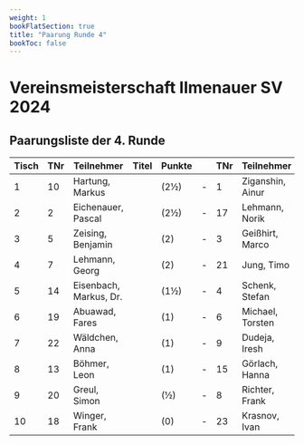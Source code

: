 ```yaml
---
weight: 1
bookFlatSection: true
title: "Paarung Runde 4"
bookToc: false
---
```


# Vereinsmeisterschaft Ilmenauer SV 2024
## Paarungsliste der 4. Runde

| Tisch | TNr | Teilnehmer         | Titel | Punkte |   | TNr | Teilnehmer         | Titel | Punkte | Erg. | Ergebnis | Erg. | At. |
|-------|-----|--------------------|-------|--------|---|-----|--------------------|-------|--------|------|----------|------|-----|
| 1     | 10  | Hartung, Markus    |       | (2½)   | - | 1   | Ziganshin, Ainur   |       | (2½)   | 0    | -        | 1    |     |
| 2     | 2   | Eichenauer, Pascal |       | (2½)   | - | 17  | Lehmann, Norik     |       | (2)    | 1    | -        | 0    |     |
| 3     | 5   | Zeising, Benjamin  |       | (2)    | - | 3   | Geißhirt, Marco    |       | (2)    | ½    | -        | ½    |     |
| 4     | 7   | Lehmann, Georg     |       | (2)    | - | 21  | Jung, Timo         |       | (2)    | 0    | -        | 1    |     |
| 5     | 14  | Eisenbach, Markus, Dr. |    | (1½)   | - | 4   | Schenk, Stefan     |       | (1½)   | 1    | -        | 0    |     |
| 6     | 19  | Abuawad, Fares     |       | (1)    | - | 6   | Michael, Torsten   |       | (1)    | 0    | -        | 1    |     |
| 7     | 22  | Wäldchen, Anna     |       | (1)    | - | 9   | Dudeja, Iresh      |       | (1)    | 0    | -        | 1    |     |
| 8     | 13  | Böhmer, Leon       |       | (1)    | - | 15  | Görlach, Hanna     |       | (1)    | 0    | -        | 1    |     |
| 9     | 20  | Greul, Simon       |       | (½)    | - | 8   | Richter, Frank     |       | (½)    | ½    | -        | ½    |     |
| 10    | 18  | Winger, Frank      |       | (0)    | - | 23  | Krasnov, Ivan      |       | (0)    | 0    | -        | 1    |     |
